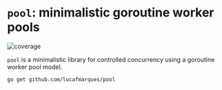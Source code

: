 # `pool`: minimalistic goroutine worker pools
![coverage](https://img.shields.io/badge/coverage-0.0%25-red)

`pool` is a minimalistic library for controlled concurrency using a goroutine worker pool model.

```
go get github.com/lucafmarques/pool
```
